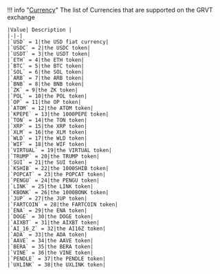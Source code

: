!!! info "[Currency](/../../schemas/currency)"
    The list of Currencies that are supported on the GRVT exchange<br>

    |Value| Description |
    |-|-|
    |`USD` = 1|the USD fiat currency|
    |`USDC` = 2|the USDC token|
    |`USDT` = 3|the USDT token|
    |`ETH` = 4|the ETH token|
    |`BTC` = 5|the BTC token|
    |`SOL` = 6|the SOL token|
    |`ARB` = 7|the ARB token|
    |`BNB` = 8|the BNB token|
    |`ZK` = 9|the ZK token|
    |`POL` = 10|the POL token|
    |`OP` = 11|the OP token|
    |`ATOM` = 12|the ATOM token|
    |`KPEPE` = 13|the 1000PEPE token|
    |`TON` = 14|the TON token|
    |`XRP` = 15|the XRP token|
    |`XLM` = 16|the XLM token|
    |`WLD` = 17|the WLD token|
    |`WIF` = 18|the WIF token|
    |`VIRTUAL` = 19|the VIRTUAL token|
    |`TRUMP` = 20|the TRUMP token|
    |`SUI` = 21|the SUI token|
    |`KSHIB` = 22|the 1000SHIB token|
    |`POPCAT` = 23|the POPCAT token|
    |`PENGU` = 24|the PENGU token|
    |`LINK` = 25|the LINK token|
    |`KBONK` = 26|the 1000BONK token|
    |`JUP` = 27|the JUP token|
    |`FARTCOIN` = 28|the FARTCOIN token|
    |`ENA` = 29|the ENA token|
    |`DOGE` = 30|the DOGE token|
    |`AIXBT` = 31|the AIXBT token|
    |`AI_16_Z` = 32|the AI16Z token|
    |`ADA` = 33|the ADA token|
    |`AAVE` = 34|the AAVE token|
    |`BERA` = 35|the BERA token|
    |`VINE` = 36|the VINE token|
    |`PENDLE` = 37|the PENDLE token|
    |`UXLINK` = 38|the UXLINK token|
